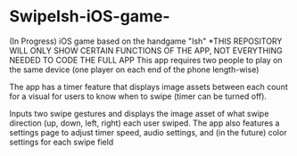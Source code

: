 # SwipeIsh-iOS-game-
(In Progress) iOS game based on the handgame "Ish"
*THIS REPOSITORY WILL ONLY SHOW CERTAIN FUNCTIONS OF THE APP, NOT EVERYTHING NEEDED TO CODE THE FULL APP
This app requires two people to play on the same device (one player on each end of the phone length-wise)

The app has a timer feature that displays image assets between each count for a visual for users to know when to swipe (timer can be turned off).

Inputs two swipe gestures and displays the image asset of what swipe direction (up, down, left, right) each user swiped.
The app also features a settings page to adjust timer speed, audio settings, and (in the future) color settings for each swipe field
